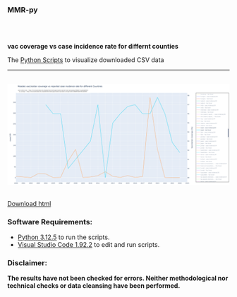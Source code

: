 ### MMR-py 
<br>
<br>

**vac coverage vs case incidence rate for differnt counties**
 
The [Python Scripts](https://github.com/gitfrid/CzechFOI-SIM/tree/main/Py%20Scripts) to visualize downloaded CSV data

_________________________________________

<br>
<img src=https://github.com/gitfrid/MMR-py/blob/main/Plot%20Screenshot.png width="1280" height="auto">
<br>
<br>

[Download html](https://github.com/gitfrid/MMR-py/blob/main/vaccination_vs_reported_cases.html)
<br>

### Software Requirements:
- [Python 3.12.5](https://www.python.org/downloads/) to run the scripts.
- [Visual Studio Code 1.92.2](https://code.visualstudio.com/download) to edit and run scripts.

### Disclaimer:
**The results have not been checked for errors. Neither methodological nor technical checks or data cleansing have been performed.**
